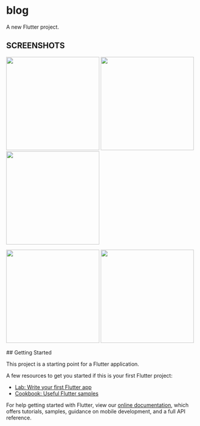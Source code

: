 # blog

A new Flutter project.

## SCREENSHOTS
<p float="left">
  <img src="https://user-images.githubusercontent.com/14147462/112322871-53a81300-8cc2-11eb-80d2-09280e369eb5.jp" width="250" />
  <img src="https://user-images.githubusercontent.com/14147462/112322882-560a6d00-8cc2-11eb-8e99-66ab2a30fe1c.jpg" width="250" />
  <img src="https://user-images.githubusercontent.com/14147462/112322888-573b9a00-8cc2-11eb-8f98-a641c3faf8ab.jpg" width="250" />
</p>
<p float="left">
  <img src="https://user-images.githubusercontent.com/14147462/112322890-57d43080-8cc2-11eb-8f73-22777d52edb4.jpg" width="250" />
  <img src="https://user-images.githubusercontent.com/14147462/112322895-59055d80-8cc2-11eb-9254-cc4ba4cc31b1.jpg" width="250" />
</p>
## Getting Started

This project is a starting point for a Flutter application.

A few resources to get you started if this is your first Flutter project:

- [Lab: Write your first Flutter app](https://flutter.dev/docs/get-started/codelab)
- [Cookbook: Useful Flutter samples](https://flutter.dev/docs/cookbook)

For help getting started with Flutter, view our
[online documentation](https://flutter.dev/docs), which offers tutorials,
samples, guidance on mobile development, and a full API reference.
